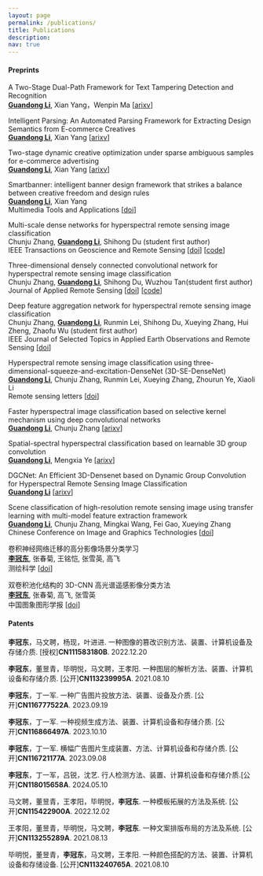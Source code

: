 ```yaml
---
layout: page
permalink: /publications/
title: Publications
description: 
nav: true
---
```


#### Preprints    
A Two-Stage Dual-Path Framework for Text Tampering Detection and Recognition   
**<u>Guandong Li</u>**, Xian Yang，Wenpin Ma  [[arixv](https://arxiv.org/abs/2402.13545)]     

Intelligent Parsing: An Automated Parsing Framework for Extracting Design Semantics from E-commerce Creatives     
**<u>Guandong Li</u>**, Xian Yang  [[arixv](https://arxiv.org/abs/2312.17283)]     

Two-stage dynamic creative optimization under sparse ambiguous samples for e-commerce advertising     
**<u>Guandong Li</u>**, Xian Yang  [[arixv](https://arxiv.org/abs/2312.01295)]     

Smartbanner: intelligent banner design framework that strikes a balance between creative freedom and design rules   
**<u>Guandong Li</u>**, Xian Yang    
Multimedia Tools and Applications [[doi](https://rdcu.be/c0iMt)]    

Multi-scale dense networks for hyperspectral remote sensing image classification    
Chunju Zhang, **<u>Guandong Li</u>**, Shihong Du (student first author)    
IEEE Transactions on Geoscience and Remote Sensing [[doi](https://ieeexplore.ieee.org/document/8784389)] [[code](https://github.com/leeguandong/Multi-Scale-Dense-Networks-for-Hyperspectral-Remote-Sensing-Image-Classification)]

Three-dimensional densely connected convolutional network for hyperspectral remote sensing image classification   
Chunju Zhang, **<u>Guandong Li</u>**, Shihong Du, Wuzhou Tan(student first author)    
Journal of Applied Remote Sensing [[doi](https://doi.org/10.1117/1.JRS.13.016519)] [[code](https://github.com/leeguandong/3D-DenseNet-for-HSI)]     

Deep feature aggregation network for hyperspectral remote sensing image classification     
Chunju Zhang, **<u>Guandong Li</u>**, Runmin Lei, Shihong Du, Xueying Zhang, Hui Zheng, Zhaofu Wu (student first author)     
IEEE Journal of Selected Topics in Applied Earth Observations and Remote Sensing [[doi](https://ieeexplore.ieee.org/document/9184224)]     

Hyperspectral remote sensing image classification using three-dimensional-squeeze-and-excitation-DenseNet (3D-SE-DenseNet)  
**<u>Guandong Li</u>**, Chunju Zhang, Runmin Lei, Xueying Zhang, Zhourun Ye, Xiaoli Li     
Remote sensing letters  [[doi](https://ieeexplore.ieee.org/document/9514617)]    

Faster hyperspectral image classification based on selective kernel mechanism using deep convolutional networks     
**<u>Guandong Li</u>**, Chunju Zhang   [[arixv](https://arxiv.org/abs/2202.06458)]    

Spatial-spectral hyperspectral classification based on learnable 3D group convolution      
**<u>Guandong Li</u>**, Mengxia Ye    [[arixv](https://arxiv.org/abs/2307.07720)]      

DGCNet: An Efficient 3D-Densenet based on Dynamic Group Convolution for Hyperspectral Remote Sensing Image Classification    
**<u>Guandong Li</u>**     [[arixv](https://arxiv.org/abs/2307.06667)]     

Scene classification of high-resolution remote sensing image using transfer learning with multi-model feature extraction framework   
**<u>Guandong Li</u>**, Chunju Zhang, Mingkai Wang, Fei Gao, Xueying Zhang     
Chinese Conference on Image and Graphics Technologies [[doi](https://link.springer.com/chapter/10.1007/978-981-13-1702-6_24)]  

卷积神经网络迁移的高分影像场景分类学习     
**<u>李冠东</u>**, 张春菊, 王铭恺, 张雪英, 高飞   
测绘科学 [[doi](https://www.cnki.com.cn/Article/CJFDTOTAL-CHKD201904021.htm)]     

双卷积池化结构的 3D-CNN 高光谱遥感影像分类方法    
**<u>李冠东</u>**, 张春菊, 高飞, 张雪英     
中国图象图形学报 [[doi](http://www.cjig.cn/jig/ch/reader/view_abstract.aspx?file_no=20190414&flag=1)]    

#### Patents

**李冠东**，马文聘，杨现，叶进进. 一种图像的篡改识别方法、装置、计算机设备及存储介质. [授权]**CN111583180B**. 2022.12.20

**李冠东**，董昱青，毕明悦，马文聘，王孝阳. 一种图层的解析方法、装置、计算机设备和存储介质. [公开]**CN113239995A**. 2021.08.10

**李冠东**，丁一军. 一种广告图片投放方法、装置、设备及介质. [公开]**CN116777522A**. 2023.09.19

**李冠东**，丁一军. 一种视频生成方法、装置、计算机设备和存储介质. [公开]**CN116866497A**. 2023.10.10

**李冠东**，丁一军. 横幅广告图片生成装置、方法、计算机设备和存储介质. [公开]**CN116721177A**. 2023.09.08

**李冠东**，丁一军，吕锐，沈艺. 行人检测方法、装置、计算机设备和存储介质.[公开]**CN118015658A**. 2024.05.10

马文聘，董昱青，王孝阳，毕明悦，**李冠东**. 一种模板拓展的方法及系统. [公开]**CN115422900A**. 2022.12.02

王孝阳，董昱青，毕明悦，马文聘，**李冠东**. 一种文案排版布局的方法及系统. [公开]**CN113255289A**. 2021.08.13

毕明悦，董昱青，**李冠东**，马文聘，王孝阳. 一种颜色搭配的方法、装置、计算机设备和存储设备. [公开]**CN113240765A**. 2021.08.10



